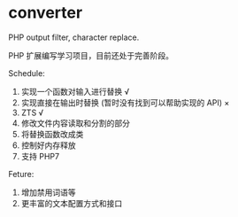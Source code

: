 # converter
PHP output filter, character replace.

PHP 扩展编写学习项目，目前还处于完善阶段。

Schedule:

1. 实现一个函数对输入进行替换 √
2. 实现直接在输出时替换 (暂时没有找到可以帮助实现的 API) ×
3. ZTS √
4. 修改文件内容读取和分割的部分
5. 将替换函数改成类
6. 控制好内存释放
7. 支持 PHP7

Feture:

1. 增加禁用词语等
2. 更丰富的文本配置方式和接口
